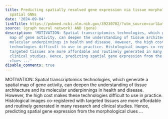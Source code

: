 ```yaml
---
title: Predicting spatially resolved gene expression via tissue morphology using adaptive
  spatial GNNs
date: '2024-09-04'
linkTitle: https://pubmed.ncbi.nlm.nih.gov/39230702/?utm_source=curl&utm_medium=rss&utm_campaign=pubmed-2&utm_content=1x5bM_TNL8gjogAcnslpo2s2PbDe-61JVM2h9yowOYSiZ7Dkrt&fc=20220919211934&ff=20240904182943&v=2.18.0.post9+e462414
source: (graph neural network) AND (gene)
description: 'MOTIVATION: Spatial transcriptomics technologies, which generate a spatial
  map of gene activity, can deepen the understanding of tissue architecture and its
  molecular underpinnings in health and disease. However, the high cost makes these
  technologies difficult to use in practice. Histological images co-registered with
  targeted tissues are more affordable and routinely generated in many research and
  clinical studies. Hence, predicting spatial gene expression from the morphological
  clues ...'
disable_comments: true
---
```

MOTIVATION: Spatial transcriptomics technologies, which generate a spatial map of gene activity, can deepen the understanding of tissue architecture and its molecular underpinnings in health and disease. However, the high cost makes these technologies difficult to use in practice. Histological images co-registered with targeted tissues are more affordable and routinely generated in many research and clinical studies. Hence, predicting spatial gene expression from the morphological clues ...